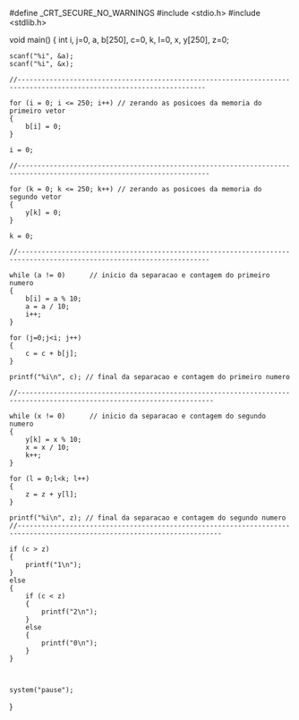 #define _CRT_SECURE_NO_WARNINGS
#include <stdio.h>
#include <stdlib.h>

void main()
{
	int i, j=0, a, b[250], c=0, k, l=0, x, y[250], z=0;

	scanf("%i", &a);
	scanf("%i", &x);
	
	//---------------------------------------------------------------------------------------------------------------------
	
	for (i = 0; i <= 250; i++) // zerando as posicoes da memoria do primeiro vetor
	{
		b[i] = 0;
	}
	
	i = 0;
	
	//----------------------------------------------------------------------------------------------------------------------
	
	for (k = 0; k <= 250; k++) // zerando as posicoes da memoria do segundo vetor
	{
		y[k] = 0;
	}

	k = 0;

	//----------------------------------------------------------------------------------------------------------------------

	while (a != 0)		// inicio da separacao e contagem do primeiro numero
	{
		b[i] = a % 10;
		a = a / 10;
		i++;
	}

	for (j=0;j<i; j++)
	{
		c = c + b[j];
	}

	printf("%i\n", c); // final da separacao e contagem do primeiro numero
	
	//-----------------------------------------------------------------------------------------------------------------------
	
	while (x != 0)		// inicio da separacao e contagem do segundo numero
	{
		y[k] = x % 10;
		x = x / 10;
		k++;
	}

	for (l = 0;l<k; l++)
	{
		z = z + y[l];
	}

	printf("%i\n", z); // final da separacao e contagem do segundo numero
	//-------------------------------------------------------------------------------------------------------------------------

	if (c > z)
	{
		printf("1\n");
	}
	else
	{
		if (c < z)
		{
			printf("2\n");
		}
		else
		{
			printf("0\n");
		}
	}
	


	system("pause");
}
